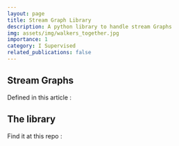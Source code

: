```yaml
---
layout: page
title: Stream Graph Library
description: A python library to handle stream Graphs
img: assets/img/walkers_together.jpg
importance: 1
category: I Supervised
related_publications: false
---
```



## Stream Graphs
Defined in this article :

## The library
Find it at this repo :
